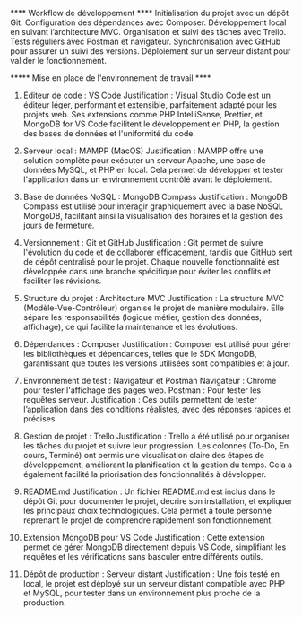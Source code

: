 **** Workflow de développement ****
Initialisation du projet avec un dépôt Git.
Configuration des dépendances avec Composer.
Développement local en suivant l’architecture MVC.
Organisation et suivi des tâches avec Trello.
Tests réguliers avec Postman et navigateur.
Synchronisation avec GitHub pour assurer un suivi des versions.
Déploiement sur un serveur distant pour valider le fonctionnement.


***** Mise en place de l'environnement de travail ****

1. Éditeur de code : VS Code
   Justification : Visual Studio Code est un éditeur léger, performant et extensible, parfaitement adapté pour les projets web. Ses extensions comme PHP IntelliSense, Prettier, et MongoDB for VS Code facilitent le développement en PHP, la gestion des bases de données et l'uniformité du code.

3. Serveur local : MAMPP (MacOS)
Justification : MAMPP offre une solution complète pour exécuter un serveur Apache, une base de données MySQL, et PHP en local. Cela permet de développer et tester l'application dans un environnement contrôlé avant le déploiement.

4. Base de données NoSQL : MongoDB Compass
Justification : MongoDB Compass est utilisé pour interagir graphiquement avec la base NoSQL MongoDB, facilitant ainsi la visualisation des horaires et la gestion des jours de fermeture.

5. Versionnement : Git et GitHub
Justification : Git permet de suivre l'évolution du code et de collaborer efficacement, tandis que GitHub sert de dépôt centralisé pour le projet. Chaque nouvelle fonctionnalité est développée dans une branche spécifique pour éviter les conflits et faciliter les révisions.

6. Structure du projet : Architecture MVC
Justification : La structure MVC (Modèle-Vue-Contrôleur) organise le projet de manière modulaire. Elle sépare les responsabilités (logique métier, gestion des données, affichage), ce qui facilite la maintenance et les évolutions.

7. Dépendances : Composer
Justification : Composer est utilisé pour gérer les bibliothèques et dépendances, telles que le SDK MongoDB, garantissant que toutes les versions utilisées sont compatibles et à jour.

8. Environnement de test : Navigateur et Postman
Navigateur : Chrome pour tester l'affichage des pages web.
Postman : Pour tester les requêtes serveur.
Justification : Ces outils permettent de tester l’application dans des conditions réalistes, avec des réponses rapides et précises.

9. Gestion de projet : Trello
Justification : Trello a été utilisé pour organiser les tâches du projet et suivre leur progression. Les colonnes (To-Do, En cours, Terminé) ont permis une visualisation claire des étapes de développement, améliorant la planification et la gestion du temps. Cela a également facilité la priorisation des fonctionnalités à développer.

10. README.md
Justification : Un fichier README.md est inclus dans le dépôt Git pour documenter le projet, décrire son installation, et expliquer les principaux choix technologiques. Cela permet à toute personne reprenant le projet de comprendre rapidement son fonctionnement.

11. Extension MongoDB pour VS Code
Justification : Cette extension permet de gérer MongoDB directement depuis VS Code, simplifiant les requêtes et les vérifications sans basculer entre différents outils.

12. Dépôt de production : Serveur distant
Justification : Une fois testé en local, le projet est déployé sur un serveur distant compatible avec PHP et MySQL, pour tester dans un environnement plus proche de la production.

